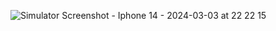 ![Simulator Screenshot - Iphone 14 - 2024-03-03 at 22 22 15](https://github.com/thahertech/lumityo-mobileapp/assets/67804374/d7b18b94-6892-41aa-baf2-227320188e87)
